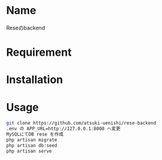# Name

Reseのbackend

# Requirement


# Installation



# Usage


```bash
git clone https://github.com/atsuki-uenishi/rese-backend
.env の APP_URL=http://127.0.0.1:8000 へ変更
MySQLにてDB rese を作成
php artisan migrate
php artisan db:seed
php artisan serve
```


